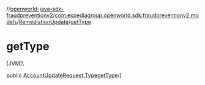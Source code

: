 //[openworld-java-sdk-fraudpreventionv2](../../../index.md)/[com.expediagroup.openworld.sdk.fraudpreventionv2.models](../index.md)/[RemediationUpdate](index.md)/[getType](get-type.md)

# getType

[JVM]\

public [AccountUpdateRequest.Type](../-account-update-request/-type/index.md)[getType](get-type.md)()
